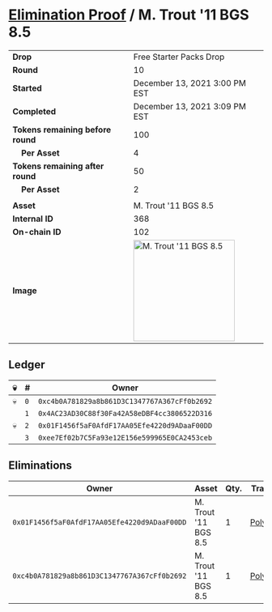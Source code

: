 # [Elimination Proof](./readme.md) / M. Trout &#039;11 BGS 8.5

|||
|---|---|
| **Drop** | Free Starter Packs Drop |
| **Round** | 10 |
| **Started** | December 13, 2021 3:00 PM EST |
| **Completed** | December 13, 2021 3:09 PM EST |
| **Tokens remaining before round** | 100 |
| **&nbsp;&nbsp;&nbsp;&nbsp;Per Asset** | 4 |
| **Tokens remaining after round** | 50 |
| **&nbsp;&nbsp;&nbsp;&nbsp;Per Asset** | 2 |
| | |
| **Asset** | M. Trout &#039;11 BGS 8.5 |
| **Internal ID** | 368 |
| **On-chain ID** | 102 |
| **Image** | <img src="https://tcdn.blokpax.com/95048cbb-7e7e-45e0-a48a-b4429a10ab9a/cec37a09267527e34f253476e4beb1f56d6b7fbc3dd1ef7148f384a48e963d4e.jpg" height="200" alt="M. Trout &#039;11 BGS 8.5" /> |

## Ledger

| 💀 | # | Owner |
| --- | --- | --- |
| 💀 | `0` | `0xc4b0A781829a8b861D3C1347767A367cFf0b2692` |
|  | `1` | `0x4AC23AD30C88f30Fa42A58eDBF4cc3806522D316` |
| 💀 | `2` | `0x01F1456f5aF0AfdF17AA05Efe4220d9ADaaF00DD` |
|  | `3` | `0xee7Ef02b7C5Fa93e12E156e599965E0CA2453ceb` |


## Eliminations

| Owner | Asset | Qty. | Transaction |
| --- | --- | --- | --- |
| `0x01F1456f5aF0AfdF17AA05Efe4220d9ADaaF00DD` | M. Trout '11 BGS 8.5 | 1 | [Polygonscan](https://polygonscan.com/tx/0x801d990b5dd466dd9ab66aebf211254b6f6b631b89fbf82fcefe4646e9d62b15) |
| `0xc4b0A781829a8b861D3C1347767A367cFf0b2692` | M. Trout '11 BGS 8.5 | 1 | [Polygonscan](https://polygonscan.com/tx/0xab29d2830930577725013ef972ab5a9ed3d507df92f25e994843a858cd034161) |
